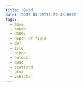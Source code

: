 ```yaml
---
title: 'Quad'
date: '2015-05-25T11:22:48.000Z'
tags:
  - 50mm
  - bokeh
  - d300s
  - depth of field
  - dof
  - isle
  - nikon
  - outdoor
  - quad
  - scotland
  - ulva
  - vehicle
---
```

